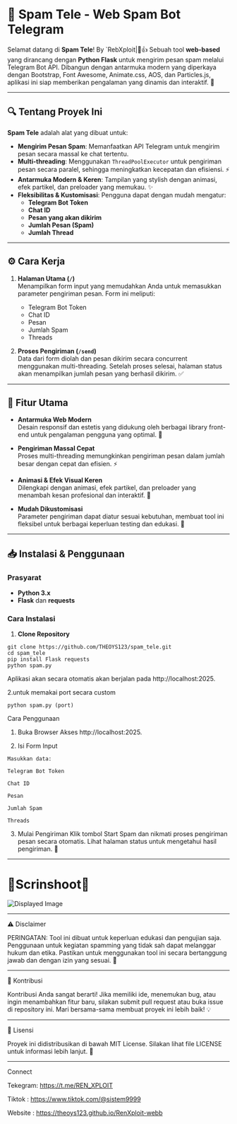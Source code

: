 # 🚀 Spam Tele - Web Spam Bot Telegram

Selamat datang di **Spam Tele**!  By `RebXploit|🗿👍
Sebuah tool **web-based** yang dirancang dengan **Python Flask** untuk mengirim pesan spam melalui Telegram Bot API. Dibangun dengan antarmuka modern yang diperkaya dengan Bootstrap, Font Awesome, Animate.css, AOS, dan Particles.js, aplikasi ini siap memberikan pengalaman yang dinamis dan interaktif. 🎉

---

## 🔍 Tentang Proyek Ini

**Spam Tele** adalah alat yang dibuat untuk:
- **Mengirim Pesan Spam**: Memanfaatkan API Telegram untuk mengirim pesan secara massal ke chat tertentu.
- **Multi-threading**: Menggunakan `ThreadPoolExecutor` untuk pengiriman pesan secara paralel, sehingga meningkatkan kecepatan dan efisiensi. ⚡
- **Antarmuka Modern & Keren**: Tampilan yang stylish dengan animasi, efek partikel, dan preloader yang memukau. ✨
- **Fleksibilitas & Kustomisasi**: Pengguna dapat dengan mudah mengatur:
  - **Telegram Bot Token**
  - **Chat ID**
  - **Pesan yang akan dikirim**
  - **Jumlah Pesan (Spam)**
  - **Jumlah Thread**

---

## ⚙️ Cara Kerja

1. **Halaman Utama (`/`)**  
   Menampilkan form input yang memudahkan Anda untuk memasukkan parameter pengiriman pesan. Form ini meliputi:
   - Telegram Bot Token
   - Chat ID
   - Pesan
   - Jumlah Spam
   - Threads

2. **Proses Pengiriman (`/send`)**  
   Data dari form diolah dan pesan dikirim secara concurrent menggunakan multi-threading. Setelah proses selesai, halaman status akan menampilkan jumlah pesan yang berhasil dikirim. ✅

---

## 🚀 Fitur Utama

- **Antarmuka Web Modern**  
  Desain responsif dan estetis yang didukung oleh berbagai library front-end untuk pengalaman pengguna yang optimal. 🎨

- **Pengiriman Massal Cepat**  
  Proses multi-threading memungkinkan pengiriman pesan dalam jumlah besar dengan cepat dan efisien. ⚡

- **Animasi & Efek Visual Keren**  
  Dilengkapi dengan animasi, efek partikel, dan preloader yang menambah kesan profesional dan interaktif. 🌟

- **Mudah Dikustomisasi**  
  Parameter pengiriman dapat diatur sesuai kebutuhan, membuat tool ini fleksibel untuk berbagai keperluan testing dan edukasi. 🔧

---

## 📥 Instalasi & Penggunaan

### Prasyarat
- **Python 3.x**
- **Flask** dan **requests**

### Cara Instalasi

1. **Clone Repository**
```
git clone https://github.com/THEOYS123/spam_tele.git
cd spam_tele
pip install Flask requests
python spam.py
```
Aplikasi akan secara otomatis akan berjalan pada http://localhost:2025.

2.untuk memakai port secara custom
```
python spam.py (port) 
```


Cara Penggunaan

1. Buka Browser
Akses http://localhost:2025.


2. Isi Form Input

```
Masukkan data:

Telegram Bot Token

Chat ID

Pesan

Jumlah Spam

Threads
```


3. Mulai Pengiriman
Klik tombol Start Spam dan nikmati proses pengiriman pesan secara otomatis. Lihat halaman status untuk mengetahui hasil pengiriman. 🚀


---

# 📸Scrinshoot📸

<!DOCTYPE html>
<html lang="en">
<head>
  <meta charset="UTF-8">
  <meta name="viewport" content="width=device-width, initial-scale=1">
</head>
<body>
  <div class="image-container">
    <img src="https://e.top4top.io/p_334981czn1.jpg" alt="Displayed Image">
  </div>
</body>
</html>

---
 
⚠️ Disclaimer

PERINGATAN:
Tool ini dibuat untuk keperluan edukasi dan pengujian saja. Penggunaan untuk kegiatan spamming yang tidak sah dapat melanggar hukum dan etika. Pastikan untuk menggunakan tool ini secara bertanggung jawab dan dengan izin yang sesuai. 🚫


---

🤝 Kontribusi

Kontribusi Anda sangat berarti! Jika memiliki ide, menemukan bug, atau ingin menambahkan fitur baru, silakan submit pull request atau buka issue di repository ini. Mari bersama-sama membuat proyek ini lebih baik! 💡


---

📄 Lisensi

Proyek ini didistribusikan di bawah MIT License. Silakan lihat file LICENSE untuk informasi lebih lanjut. 📜


---

Connect

Tekegram: https://t.me/REN_XPLOIT

Tiktok  : https://www.tiktok.com/@sistem9999

Website : https://theoys123.github.io/RenXploit-webb
